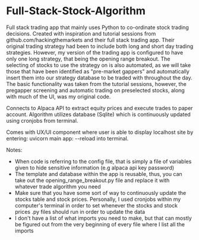 # Full-Stack-Stock-Algorithm

Full stack trading app that mainly uses Python to co-ordinate stock trading decisions. Created with inspiration and tutorial sessions from github.com/hackingthemarkets and their full stack trading app. Their original trading strategy had been to include both long and short day trading strategies. However, my version of the trading app is configured to have only one long strategy, that being the opening range breakout. The selecting of stocks to use the strategy on is also automated, as we will take those that have been identified as "pre-market gappers" and automatically insert them into our strategy database to be traded with throughout the day. The basic functionality was taken from the tutorial sessions, however, the pregapper screening and automatic trading on preselected stocks, along with much of the UI, was my original code. 

Connects to Alpaca API to extract equity prices and execute trades to paper account. Algorithm utilizes database (Sqlite) which is continuously updated using cronjobs from terminal. 

Comes with UX/UI component where user is able to display localhost site by entering: uvicorn main app: --reload into terminal.

Notes:

- When code is referring to the config file, that is simply a file of variables given to hide sensitive information (e.g alpaca api key password)
- The template and database within the app is reusable, thus, you can take out the opening_range_breakout.py file and replace it with whatever trade algorithm you need
- Make sure that you have some sort of way to continuously update the stocks table and stock prices. Personally, I used cronjobs within my computer's terminal in order to set whenever the stocks and stock prices .py files should run in order to update the data
- I don't have a list of what imports you need to make, but that can mostly be figured out from the very beginning of every file where I list all the imports
